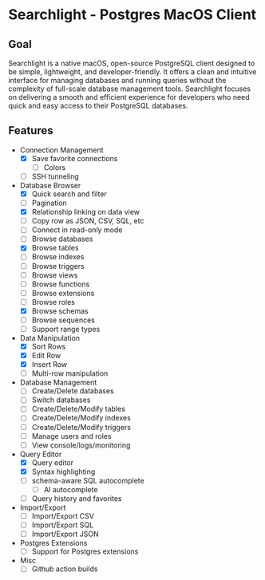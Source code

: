 # Searchlight - Postgres MacOS Client

## Goal
Searchlight is a native macOS, open-source PostgreSQL client designed to be simple, lightweight, and developer-friendly. It offers a clean and intuitive interface for managing databases and running queries without the complexity of full-scale database management tools. Searchlight focuses on delivering a smooth and efficient experience for developers who need quick and easy access to their PostgreSQL databases.

## Features

- Connection Management
    - [x] Save favorite connections
        - [ ] Colors
    - [ ] SSH tunneling
    
- Database Browser
    - [x] Quick search and filter
    - [ ] Pagination
    - [x] Relationship linking on data view
    - [ ] Copy row as JSON, CSV, SQL, etc
    - [ ] Connect in read-only mode
    - [ ] Browse databases
    - [x] Browse tables
    - [ ] Browse indexes
    - [ ] Browse triggers
    - [ ] Browse views
    - [ ] Browse functions
    - [ ] Browse extensions
    - [ ] Browse roles
    - [x] Browse schemas
    - [ ] Browse sequences
    - [ ] Support range types
    
- Data Manipulation
    - [x] Sort Rows
    - [x] Edit Row
    - [x] Insert Row
    - [ ] Multi-row manipulation
    
- Database Management
    - [ ] Create/Delete databases
    - [ ] Switch databases
    - [ ] Create/Delete/Modify tables
    - [ ] Create/Delete/Modify indexes
    - [ ] Create/Delete/Modify triggers    
    - [ ] Manage users and roles
    - [ ] View console/logs/monitoring

- Query Editor
    - [x] Query editor
    - [x] Syntax highlighting    
    - [ ] schema-aware SQL autocomplete
        - [ ] AI autocomplete
    - [ ] Query history and favorites
    
- Import/Export
    - [ ] Import/Export CSV
    - [ ] Import/Export SQL
    - [ ] Import/Export JSON
    
- Postgres Extensions
    - [ ] Support for Postgres extensions
    
- Misc    
    - [ ] Github action builds
